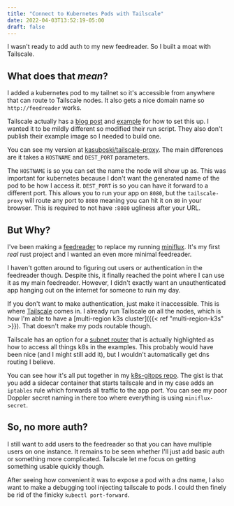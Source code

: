 ```yaml
---
title: "Connect to Kubernetes Pods with Tailscale"
date: 2022-04-03T13:52:19-05:00
draft: false
---
```


I wasn't ready to add auth to my new feedreader. So I built a moat with Tailscale.

<!--more-->

## What does that _mean_?
I added a kubernetes pod to my tailnet so it's accessible from anywhere that can route to Tailscale nodes. It also gets a nice domain name so `http://feedreader` works.

Tailscale actually has a [blog post](https://tailscale.com/blog/kubecon-21/) and [example](https://github.com/tailscale/tailscale/tree/main/docs/k8s) for how to set this up. I wanted it to be mildly different so modified their run script. They also don't publish their example image so I needed to build one.

You can see my version at [kasuboski/tailscale-proxy](https://github.com/kasuboski/tailscale-proxy). The main differences are it takes a `HOSTNAME` and `DEST_PORT` parameters. 

The `HOSTNAME` is so you can set the name the node will show up as. This was important for kubernetes because I don't want the generated name of the pod to be how I access it. `DEST_PORT` is so you can have it forward to a different port. This allows you to run your app on `8080`, but the `tailscale-proxy` will route any port to `8080` meaning you can hit it on `80` in your browser. This is required to not have `:8080` ugliness after your URL.

## But Why?
I've been making a [feedreader](https://github.com/kasuboski/feedreader) to replace my running [miniflux](https://miniflux.app/). It's my first _real_ rust project and I wanted an even more minimal feedreader.

I haven't gotten around to figuring out users or authentication in the feedreader though. Despite this, it finally reached the point where I can use it as my main feedreader. However, I didn't exactly want an unauthenticated app hanging out on the internet for someone to ruin my day.

If you don't want to make authentication, just make it inaccessible. This is where [Tailscale](https://tailscale.com/) comes in. I already run Tailscale on all the nodes, which is how I'm able to have a [multi-region k3s cluster]({{< ref "multi-region-k3s" >}}). That doesn't make my pods routable though.

Tailscale has an option for a [subnet router](https://github.com/tailscale/tailscale/tree/main/docs/k8s#subnet-router) that is actually highlighted as how to access all things k8s in the examples. This probably would have been nice (and I might still add it), but I wouldn't automatically get dns routing I believe.

You can see how it's all put together in my [k8s-gitops repo](https://github.com/kasuboski/k8s-gitops/blob/main/default/feedreader/add-tailscale-proxy.yaml). The gist is that you add a sidecar container that starts tailscale and in my case adds an `iptables` rule which forwards all traffic to the app port. You can see my poor Doppler secret naming in there too where everything is using `miniflux-secret`.

## So, no more auth?
I still want to add users to the feedreader so that you can have multiple users on one instance. It remains to be seen whether I'll just add basic auth or something more complicated. Tailscale let me focus on getting something usable quickly though.

After seeing how convenient it was to expose a pod with a dns name, I also want to make a debugging tool injecting tailscale to pods. I could then finely be rid of the finicky `kubectl port-forward`.
